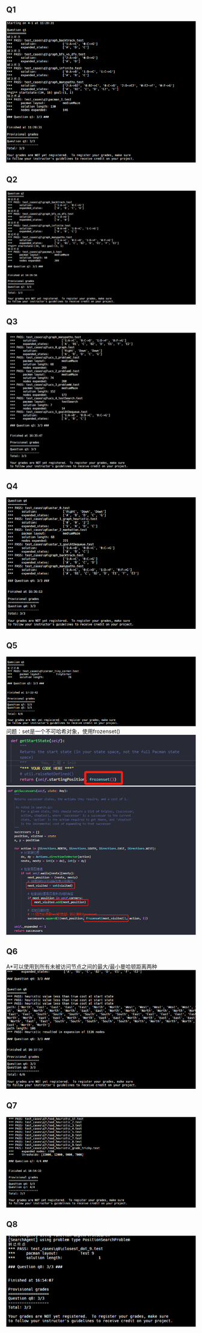 ## Q1
![alt text](assets/image.png)
## Q2
![alt text](assets/image-1.png)
## Q3
![alt text](assets/image-2.png)
## Q4
![alt text](assets/image-3.png)
## Q5
![alt text](assets/image-4.png)
问题：set是一个不可哈希对象，使用frozenset()
![alt text](assets/833030bbbcc3c932ebc342d2348c36a.png)
![alt text](assets/59a87cd1bcbd2dcef494926422a8bb9.png)
## Q6
A*可以使用到所有未被访问节点之间的最大/最小曼哈顿距离两种
![alt text](assets/image-5.png)
## Q7 
![alt text](assets/image-7.png)
## Q8
![alt text](assets/image-6.png)
